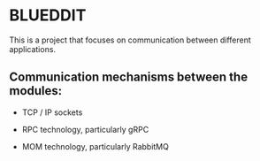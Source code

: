 # BLUEDDIT
This is a project that focuses on communication between different applications.


## Communication mechanisms between the modules:

- TCP / IP sockets

- RPC technology, particularly gRPC

- MOM technology, particularly RabbitMQ
